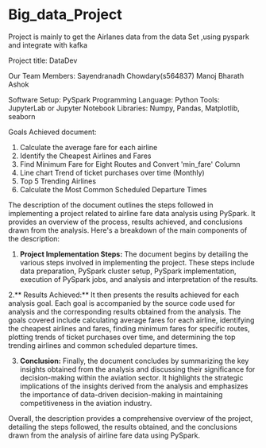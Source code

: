 # Big_data_Project
Project is mainly to get the Airlanes data from the data Set ,using pyspark and integrate with kafka

Project title: DataDev

Our Team Members: 
Sayendranadh Chowdary(s564837)
Manoj
Bharath
Ashok

Software Setup: PySpark Programming Language: Python Tools: JupyterLab or Jupyter Notebook Libraries: Numpy, Pandas, Matplotlib, seaborn


Goals Achieved document:

1. Calculate the average fare for each airline
2. Identify the Cheapest Airlines and Fares
3. Find Minimum Fare for Eight Routes and Convert 'min\_fare' Column
4. Line chart Trend of ticket purchases over time (Monthly)
5. Top 5 Trending Airlines
6. Calculate the Most Common Scheduled Departure Times


The description of the document outlines the steps followed in implementing a project related to airline fare data analysis using PySpark. It provides an overview of the process, results achieved, and conclusions drawn from the analysis. Here's a breakdown of the main components of the description:

1. **Project Implementation Steps:** The document begins by detailing the various steps involved in implementing the project. These steps include data preparation, PySpark cluster setup, PySpark implementation, execution of PySpark jobs, and analysis and interpretation of the results.

2.** Results Achieved:** It then presents the results achieved for each analysis goal. Each goal is accompanied by the source code used for analysis and the corresponding results obtained from the analysis. The goals covered include calculating average fares for each airline, identifying the cheapest airlines and fares, finding minimum fares for specific routes, plotting trends of ticket purchases over time, and determining the top trending airlines and common scheduled departure times.

3. **Conclusion:** Finally, the document concludes by summarizing the key insights obtained from the analysis and discussing their significance for decision-making within the aviation sector. It highlights the strategic implications of the insights derived from the analysis and emphasizes the importance of data-driven decision-making in maintaining competitiveness in the aviation industry.

Overall, the description provides a comprehensive overview of the project, detailing the steps followed, the results obtained, and the conclusions drawn from the analysis of airline fare data using PySpark.
